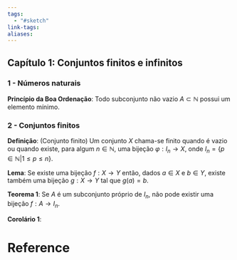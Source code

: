 ```yaml
---
tags:
  - "#sketch"
link-tags: 
aliases:
---
```

## Capítulo 1: Conjuntos finitos e infinitos
### 1 - Números naturais
**Princípio da Boa Ordenação**: Todo subconjunto não vazio $A \subset \mathbb{N}$ possui um elemento mínimo.

### 2 - Conjuntos finitos
**Definição**: (Conjunto finito) Um conjunto $X$ chama-se finito quando é vazio ou quando existe, para algum $n \in \mathbb{N}$, uma bijeção $\varphi : I_n \rightarrow X$, onde $I_n = \{p \in \mathbb{N} | 1 \leq p \leq n\}$.

**Lema**: Se existe uma bijeção $f: X \rightarrow Y$ então, dados $a \in X$ e $b \in Y$, existe também uma bijeção $g: X \rightarrow Y$ tal que $g(a) = b$.

**Teorema 1**: Se $A$ é um subconjunto próprio de $I_n$, não pode existir uma bijeção $f: A \rightarrow I_n$.

**Corolário 1**: 

# Reference



